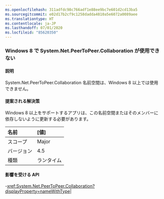 ```yaml
---
ms.openlocfilehash: 311adfdc98c766adf1e88ee9bc7e601d2cd13ba5
ms.sourcegitcommit: e02d17b2cf9c1258dadda4810a5e6072a0089aee
ms.translationtype: HT
ms.contentlocale: ja-JP
ms.lasthandoff: 07/01/2020
ms.locfileid: "85620350"
---
```

### <a name="systemnetpeertopeercollaboration-unavailable-on-windows-8"></a>Windows 8 で System.Net.PeerToPeer.Collaboration が使用できない

#### <a name="details"></a>説明

System.Net.PeerToPeer.Collaboration 名前空間は、Windows 8 以上では使用できません。

#### <a name="suggestion"></a>提案される解決策

Windows 8 以上をサポートするアプリは、この名前空間またはそのメンバーに依存しないように更新する必要があります。

| 名前    | [値]       |
|:--------|:------------|
| スコープ   |Major|
|バージョン|4.5|
|種類|ランタイム

#### <a name="affected-apis"></a>影響を受ける API

-<xref:System.Net.PeerToPeer.Collaboration?displayProperty=nameWithType></li></ul>|
